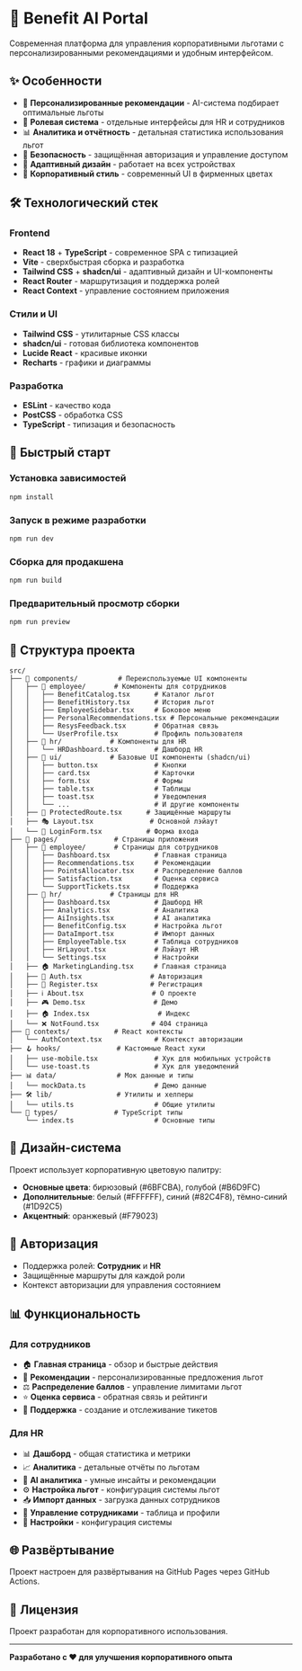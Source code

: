 # 🚀 Benefit AI Portal

Современная платформа для управления корпоративными льготами с персонализированными рекомендациями и удобным интерфейсом.

## ✨ Особенности

- 🎯 **Персонализированные рекомендации** - AI-система подбирает оптимальные льготы
- 👥 **Ролевая система** - отдельные интерфейсы для HR и сотрудников
- 📊 **Аналитика и отчётность** - детальная статистика использования льгот
- 🔐 **Безопасность** - защищённая авторизация и управление доступом
- 📱 **Адаптивный дизайн** - работает на всех устройствах
- 🎨 **Корпоративный стиль** - современный UI в фирменных цветах

## 🛠️ Технологический стек

### Frontend
- **React 18** + **TypeScript** - современное SPA с типизацией
- **Vite** - сверхбыстрая сборка и разработка
- **Tailwind CSS** + **shadcn/ui** - адаптивный дизайн и UI-компоненты
- **React Router** - маршрутизация и поддержка ролей
- **React Context** - управление состоянием приложения

### Стили и UI
- **Tailwind CSS** - утилитарные CSS классы
- **shadcn/ui** - готовая библиотека компонентов
- **Lucide React** - красивые иконки
- **Recharts** - графики и диаграммы

### Разработка
- **ESLint** - качество кода
- **PostCSS** - обработка CSS
- **TypeScript** - типизация и безопасность

## 🚀 Быстрый старт

### Установка зависимостей
```bash
npm install
```

### Запуск в режиме разработки
```bash
npm run dev
```

### Сборка для продакшена
```bash
npm run build
```

### Предварительный просмотр сборки
```bash
npm run preview
```

## 📁 Структура проекта

```
src/
├── 📱 components/          # Переиспользуемые UI компоненты
│   ├── 👥 employee/       # Компоненты для сотрудников
│   │   ├── BenefitCatalog.tsx      # Каталог льгот
│   │   ├── BenefitHistory.tsx      # История льгот
│   │   ├── EmployeeSidebar.tsx     # Боковое меню
│   │   ├── PersonalRecommendations.tsx # Персональные рекомендации
│   │   ├── ResysFeedback.tsx       # Обратная связь
│   │   └── UserProfile.tsx         # Профиль пользователя
│   ├── 🏢 hr/            # Компоненты для HR
│   │   └── HRDashboard.tsx         # Дашборд HR
│   ├── 🎨 ui/            # Базовые UI компоненты (shadcn/ui)
│   │   ├── button.tsx              # Кнопки
│   │   ├── card.tsx                # Карточки
│   │   ├── form.tsx                # Формы
│   │   ├── table.tsx               # Таблицы
│   │   ├── toast.tsx               # Уведомления
│   │   └── ...                     # И другие компоненты
│   ├── 🔐 ProtectedRoute.tsx      # Защищённые маршруты
│   ├── 🎭 Layout.tsx              # Основной лэйаут
│   └── 🔑 LoginForm.tsx           # Форма входа
├── 📄 pages/              # Страницы приложения
│   ├── 👥 employee/       # Страницы для сотрудников
│   │   ├── Dashboard.tsx           # Главная страница
│   │   ├── Recommendations.tsx     # Рекомендации
│   │   ├── PointsAllocator.tsx     # Распределение баллов
│   │   ├── Satisfaction.tsx        # Оценка сервиса
│   │   └── SupportTickets.tsx      # Поддержка
│   ├── 🏢 hr/            # Страницы для HR
│   │   ├── Dashboard.tsx           # Дашборд HR
│   │   ├── Analytics.tsx           # Аналитика
│   │   ├── AiInsights.tsx          # AI аналитика
│   │   ├── BenefitConfig.tsx       # Настройка льгот
│   │   ├── DataImport.tsx          # Импорт данных
│   │   ├── EmployeeTable.tsx       # Таблица сотрудников
│   │   ├── HrLayout.tsx            # Лэйаут HR
│   │   └── Settings.tsx            # Настройки
│   ├── 🏠 MarketingLanding.tsx     # Главная страница
│   ├── 🔐 Auth.tsx                 # Авторизация
│   ├── 📝 Register.tsx             # Регистрация
│   ├── ℹ️ About.tsx                 # О проекте
│   ├── 🎮 Demo.tsx                 # Демо
│   ├── 🏠 Index.tsx                 # Индекс
│   └── ❌ NotFound.tsx             # 404 страница
├── 🔄 contexts/           # React контексты
│   └── AuthContext.tsx             # Контекст авторизации
├── 🪝 hooks/              # Кастомные React хуки
│   ├── use-mobile.tsx              # Хук для мобильных устройств
│   └── use-toast.ts                # Хук для уведомлений
├── 📊 data/               # Мок данные и типы
│   └── mockData.ts                 # Демо данные
├── 🛠️ lib/                # Утилиты и хелперы
│   └── utils.ts                    # Общие утилиты
└── 📝 types/              # TypeScript типы
    └── index.ts                    # Основные типы
```

## 🎨 Дизайн-система

Проект использует корпоративную цветовую палитру:
- **Основные цвета**: бирюзовый (#6BFCBA), голубой (#B6D9FC)
- **Дополнительные**: белый (#FFFFFF), синий (#82C4F8), тёмно-синий (#1D92C5)
- **Акцентный**: оранжевый (#F79023)

## 🔐 Авторизация

- Поддержка ролей: **Сотрудник** и **HR**
- Защищённые маршруты для каждой роли
- Контекст авторизации для управления состоянием

## 📊 Функциональность

### Для сотрудников
- 🏠 **Главная страница** - обзор и быстрые действия
- 🎯 **Рекомендации** - персонализированные предложения льгот
- ⚖️ **Распределение баллов** - управление лимитами льгот
- ⭐ **Оценка сервиса** - обратная связь и рейтинги
- 💬 **Поддержка** - создание и отслеживание тикетов

### Для HR
- 📊 **Дашборд** - общая статистика и метрики
- 📈 **Аналитика** - детальные отчёты по льготам
- 🤖 **AI аналитика** - умные инсайты и рекомендации
- ⚙️ **Настройка льгот** - конфигурация системы льгот
- 📥 **Импорт данных** - загрузка данных сотрудников
- 👥 **Управление сотрудниками** - таблица и профили
- 🔧 **Настройки** - конфигурация системы

## 🌐 Развёртывание

Проект настроен для развёртывания на GitHub Pages через GitHub Actions.

## 📝 Лицензия

Проект разработан для корпоративного использования.

---

**Разработано с ❤️ для улучшения корпоративного опыта**
